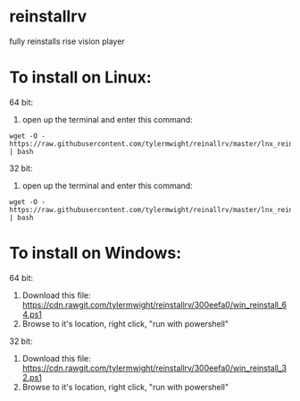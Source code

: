 # reinstallrv
fully reinstalls rise vision player


# To install on Linux:


64 bit:

1. open up the terminal and enter this command:

```
wget -O - https://raw.githubusercontent.com/tylermwight/reinallrv/master/lnx_reinstall_64.sh | bash
```

32 bit:

1. open up the terminal and enter this command:

```
wget -O - https://raw.githubusercontent.com/tylermwight/reinallrv/master/lnx_reinstall_32.sh | bash
```


# To install on Windows:

64 bit:

1. Download this file: https://cdn.rawgit.com/tylermwight/reinstallrv/300eefa0/win_reinstall_64.ps1
2. Browse to it's location, right click, "run with powershell"

32 bit:

1. Download this file: https://cdn.rawgit.com/tylermwight/reinstallrv/300eefa0/win_reinstall_32.ps1
2. Browse to it's location, right click, "run with powershell"



